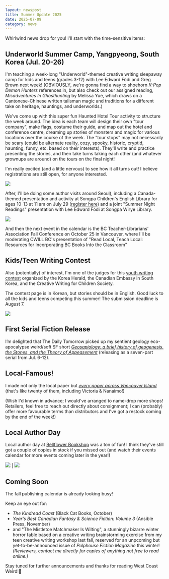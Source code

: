 ```yaml
---
layout: newspost
title: Summer Update 2025
date: 2025-07-09
category: news
---
```


Whirlwind news drop for you! I'll start with the time-sensitive items:

## Underworld Summer Camp, Yangpyeong, South Korea (Jul. 20-26)

I'm teaching a week-long "Underworld"-themed creative writing sleepaway camp for kids and teens (grades 3-12) with Lee Edward Födi and Greg Brown next week! (OBVIOUSLY, we're gonna find a way to shoehorn *K-Pop Demon Hunters* references in, but also check out our assigned reading, *Misadventures In Ghosthunting* by Melissa Yue, which draws on a Cantonese-Chinese written talisman magic and traditions for a different take on heritage, hauntings, and underworlds.)

We've come up with this super fun Haunted Hotel Tour activity to structure the week around. The idea is each team will design their own "tour company", make flags, costume their guide, and map out the hotel and conference centre, dreaming up stories of monsters and magic for various locations over the course of the week. The "tour stops" may not necessarily be scary (could be alternate reality, cozy, spooky, historic, cryptid, haunting, funny, etc. based on their interests). They'll write and practice presenting the stories, and then take turns taking each other (and whatever grownups are around) on the tours on the final night!

I'm really excited (and a little nervous) to see how it all turns out! I believe registrations are still open, for anyone interested.

![](https://mcusercontent.com/5d9ccc35d544fcc85135fb8ae/images/ce80a489-01f3-7d6f-5a2a-53dbf22eb53c.jpg)

After, I'll be doing some author visits around Seoul), including a Canada-themed presentation and activity at Songpa Children's English Library for ages 10-13 at 11 am on July 29 ([register here](https://www.splib.or.kr/spelib/program/eventDetail.do?eventIdx=597304)) and a joint "Summer Night Readings" presentation with Lee Edward Födi at Songpa Wirye Library.

![](https://www.splib.or.kr/attachfile/editor/img_20250706141910370.png)

And then the next event in the calendar is the BC Teacher-Librarians’ Association Fall Conference on October 25 in Vancouver, where I'll be moderating CWILL BC's presentation of "Read Local, Teach Local: Resources for Incorporating BC Books Into the Classroom" 

## Kids/Teen Writing Contest

Also (potentially) of interest, I'm one of the judges for this [youth writing contest](https://www.heraldenglish.com/khecw/intro.php) organized by the Korea Herald, the Canadian Embassy in South Korea, and the Creative Writing for Children Society.

The contest page is in Korean, but stories should be in English. Good luck to all the kids and teens competing this summer! The submission deadline is August 7.

![](https://mcusercontent.com/5d9ccc35d544fcc85135fb8ae/images/ac83e7be-66f9-d4b7-070a-e7ef7785cd0a.png)

## First Serial Fiction Release

I’m delighted that The Daily Tomorrow picked up my sentient geology eco-apocalypse weird/soft SF short [*Geosapiology: a brief history of geogenesis, the Stones, and the Theory of Appeasement*](https://dailytomorrow.substack.com/p/geosapiology-part-one) (releasing as a seven-part serial from Jul. 6-12).

## Local-Famous!

I made not only the local paper but [*every paper across Vancouver Island*](https://www.vicnews.com/home2/vancouver-island-author-wins-2-best-of-awards-leans-into-the-weird-and-the-fantastic-8114599) (that's like twenty of them, including Victoria & Nanaimo!)

(Wish I'd known in advance; I would've arranged to name-drop more shops! Retailers, feel free to reach out directly about consignment; I can (probably) offer more favourable terms than distributors and I've got a restock coming by the end of the week!)

## Local Author Day

Local author day at [Bellflower Bookshop](https://bellflowerbookshop.ca/) was a ton of fun! I think they've still got a couple of copies in stock if you missed out (and watch their events calendar for more events coming later in the year!)

![](https://mcusercontent.com/5d9ccc35d544fcc85135fb8ae/images/e291009d-1734-ce03-490a-b80a6096a813.jpg) | ![](https://mcusercontent.com/5d9ccc35d544fcc85135fb8ae/images/60597027-1134-7a13-60b8-36c342c4fb96.jpg)

## Coming Soon

The fall publishing calendar is already looking busy!

Keep an eye out for:

 - *The Kindread Coast* (Black Cat Books, October)
 - *Year's Best Canadian Fantasy & Science Fiction: Volume 3* (Ansible Press, November)
 - and "The Mistletoe Matchmaker Is Wilting", a stunningly bizarre winter horror fable based on a creative writing brainstorming exercise from my teen creative writing workshop last fall, reserved for an unpcoming but yet-to-be-announced issue of *Pulphouse Fiction Magazine* this winter!
*(Reviewers, contact me directly for copies of anything not free to read online.)*

Stay tuned for further announcements and thanks for reading West Coast Weird!🖤
